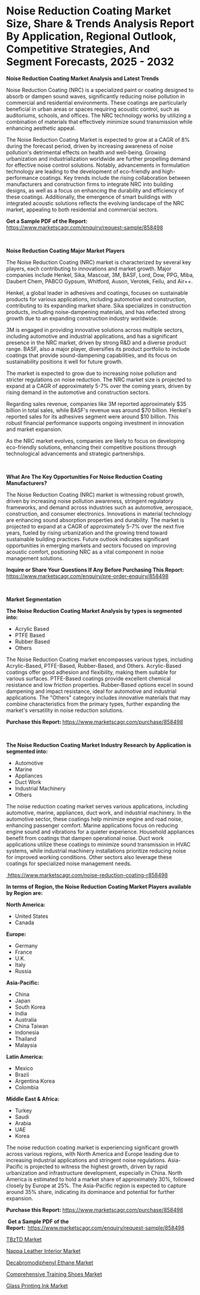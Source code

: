 <p><h1>Noise Reduction Coating Market Size, Share & Trends Analysis Report By Application, Regional Outlook, Competitive Strategies, And Segment Forecasts, 2025 - 2032</h1></p><p><strong>Noise Reduction Coating Market Analysis and Latest Trends</strong></p>
<p><p>Noise Reduction Coating (NRC) is a specialized paint or coating designed to absorb or dampen sound waves, significantly reducing noise pollution in commercial and residential environments. These coatings are particularly beneficial in urban areas or spaces requiring acoustic control, such as auditoriums, schools, and offices. The NRC technology works by utilizing a combination of materials that effectively minimize sound transmission while enhancing aesthetic appeal.</p><p>The Noise Reduction Coating Market is expected to grow at a CAGR of 8% during the forecast period, driven by increasing awareness of noise pollution's detrimental effects on health and well-being. Growing urbanization and industrialization worldwide are further propelling demand for effective noise control solutions. Notably, advancements in formulation technology are leading to the development of eco-friendly and high-performance coatings. Key trends include the rising collaboration between manufacturers and construction firms to integrate NRC into building designs, as well as a focus on enhancing the durability and efficiency of these coatings. Additionally, the emergence of smart buildings with integrated acoustic solutions reflects the evolving landscape of the NRC market, appealing to both residential and commercial sectors.</p></p>
<p><strong>Get a Sample PDF of the Report:&nbsp;</strong> <a href="https://www.marketscagr.com/enquiry/request-sample/858498?utm_campaign=2265&utm_medium=2&utm_source=Github&utm_content=ia&utm_term=30012025&utm_id=noise-reduction-coating">https://www.marketscagr.com/enquiry/request-sample/858498</a></p>
<p>&nbsp;</p>
<p><strong>Noise Reduction Coating Major Market Players</strong></p>
<p><p>The Noise Reduction Coating (NRC) market is characterized by several key players, each contributing to innovations and market growth. Major companies include Henkel, Sika, Mascoat, 3M, BASF, Lord, Dow, PPG, Miba, Daubert Chem, PABCO Gypsum, Whitford, Auson, Verotek, Feilu, and Air++.</p><p>Henkel, a global leader in adhesives and coatings, focuses on sustainable products for various applications, including automotive and construction, contributing to its expanding market share. Sika specializes in construction products, including noise-dampening materials, and has reflected strong growth due to an expanding construction industry worldwide.</p><p>3M is engaged in providing innovative solutions across multiple sectors, including automotive and industrial applications, and has a significant presence in the NRC market, driven by strong R&D and a diverse product range. BASF, also a major player, diversifies its product portfolio to include coatings that provide sound-dampening capabilities, and its focus on sustainability positions it well for future growth.</p><p>The market is expected to grow due to increasing noise pollution and stricter regulations on noise reduction. The NRC market size is projected to expand at a CAGR of approximately 5-7% over the coming years, driven by rising demand in the automotive and construction sectors.</p><p>Regarding sales revenue, companies like 3M reported approximately $35 billion in total sales, while BASF's revenue was around $70 billion. Henkel's reported sales for its adhesives segment were around $10 billion. This robust financial performance supports ongoing investment in innovation and market expansion.</p><p>As the NRC market evolves, companies are likely to focus on developing eco-friendly solutions, enhancing their competitive positions through technological advancements and strategic partnerships.</p></p>
<p>&nbsp;</p>
<p><strong>What Are The Key Opportunities For Noise Reduction Coating Manufacturers?</strong></p>
<p><p>The Noise Reduction Coating (NRC) market is witnessing robust growth, driven by increasing noise pollution awareness, stringent regulatory frameworks, and demand across industries such as automotive, aerospace, construction, and consumer electronics. Innovations in material technology are enhancing sound absorption properties and durability. The market is projected to expand at a CAGR of approximately 5-7% over the next five years, fueled by rising urbanization and the growing trend toward sustainable building practices. Future outlook indicates significant opportunities in emerging markets and sectors focused on improving acoustic comfort, positioning NRC as a vital component in noise management solutions.</p></p>
<p><strong>Inquire or Share Your Questions If Any Before Purchasing This Report:</strong> <a href="https://www.marketscagr.com/enquiry/pre-order-enquiry/858498?utm_campaign=2265&utm_medium=2&utm_source=Github&utm_content=ia&utm_term=30012025&utm_id=noise-reduction-coating">https://www.marketscagr.com/enquiry/pre-order-enquiry/858498</a></p>
<p>&nbsp;</p>
<p><strong>Market Segmentation</strong></p>
<p><strong>The Noise Reduction Coating Market Analysis by types is segmented into:</strong></p>
<p><ul><li>Acrylic Based</li><li>PTFE Based</li><li>Rubber Based</li><li>Others</li></ul></p>
<p><p>The Noise Reduction Coating market encompasses various types, including Acrylic-Based, PTFE-Based, Rubber-Based, and Others. Acrylic-Based coatings offer good adhesion and flexibility, making them suitable for various surfaces. PTFE-Based coatings provide excellent chemical resistance and low friction properties. Rubber-Based options excel in sound dampening and impact resistance, ideal for automotive and industrial applications. The "Others" category includes innovative materials that may combine characteristics from the primary types, further expanding the market's versatility in noise reduction solutions.</p></p>
<p><strong>Purchase this Report:&nbsp;</strong><a href="https://www.marketscagr.com/purchase/858498?utm_campaign=2265&utm_medium=2&utm_source=Github&utm_content=ia&utm_term=30012025&utm_id=noise-reduction-coating">https://www.marketscagr.com/purchase/858498</a></p>
<p>&nbsp;</p>
<p><strong>The Noise Reduction Coating Market Industry Research by Application is segmented into:</strong></p>
<p><ul><li>Automotive</li><li>Marine</li><li>Appliances</li><li>Duct Work</li><li>Industrial Machinery</li><li>Others</li></ul></p>
<p><p>The noise reduction coating market serves various applications, including automotive, marine, appliances, duct work, and industrial machinery. In the automotive sector, these coatings help minimize engine and road noise, enhancing passenger comfort. Marine applications focus on reducing engine sound and vibrations for a quieter experience. Household appliances benefit from coatings that dampen operational noise. Duct work applications utilize these coatings to minimize sound transmission in HVAC systems, while industrial machinery installations prioritize reducing noise for improved working conditions. Other sectors also leverage these coatings for specialized noise management needs.</p></p>
<p><a href="https://www.marketscagr.com/noise-reduction-coating-r858498?utm_campaign=2265&utm_medium=2&utm_source=Github&utm_content=ia&utm_term=30012025&utm_id=noise-reduction-coating">&nbsp;https://www.marketscagr.com/noise-reduction-coating-r858498</a></p>
<p><strong>In terms of Region, the Noise Reduction Coating Market Players available by Region are:</strong></p>
<p>
    <p> <strong> North America: </strong>
        <ul>
            <li>United States</li>
            <li>Canada</li>
        </ul>
        </p> 
    <p> <strong> Europe: </strong>
        <ul>
            <li>Germany</li>
            <li>France</li>
            <li>U.K.</li>
            <li>Italy</li>
            <li>Russia</li>
        </ul>
        </p> 
    <p> <strong> Asia-Pacific: </strong>
        <ul>
            <li>China</li>
            <li>Japan</li>
            <li>South Korea</li>
            <li>India</li>
            <li>Australia</li>
            <li>China Taiwan</li>
            <li>Indonesia</li>
            <li>Thailand</li>
            <li>Malaysia</li>
        </ul>
        </p> 
    <p> <strong> Latin America: </strong>
        <ul>
            <li>Mexico</li>
            <li>Brazil</li>
            <li>Argentina Korea</li>
            <li>Colombia</li>
        </ul>
        </p> 
    <p> <strong> Middle East & Africa: </strong>
        <ul>
            <li>Turkey</li>
            <li>Saudi</li>
            <li>Arabia</li>
            <li>UAE</li>
            <li>Korea</li>
        </ul>
    </p>
    </p>
<p><p>The noise reduction coating market is experiencing significant growth across various regions, with North America and Europe leading due to increasing industrial applications and stringent noise regulations. Asia-Pacific is projected to witness the highest growth, driven by rapid urbanization and infrastructure development, especially in China. North America is estimated to hold a market share of approximately 30%, followed closely by Europe at 25%. The Asia-Pacific region is expected to capture around 35% share, indicating its dominance and potential for further expansion.</p></p>
<p><strong>Purchase this Report: </strong><a href="https://www.marketscagr.com/purchase/858498?utm_campaign=2265&utm_medium=2&utm_source=Github&utm_content=ia&utm_term=30012025&utm_id=noise-reduction-coating">https://www.marketscagr.com/purchase/858498</a></p>
<p>&nbsp;<strong>Get a Sample PDF of the Report:&nbsp;&nbsp;</strong><a href="https://www.marketscagr.com/enquiry/request-sample/858498?utm_campaign=2265&utm_medium=2&utm_source=Github&utm_content=ia&utm_term=30012025&utm_id=noise-reduction-coating">https://www.marketscagr.com/enquiry/request-sample/858498</a></p>
<p><strong></strong></p>
<p><p><a href="https://github.com/memorirummy/Market-Research-Report-List-1/blob/main/tbztd-market.md?utm_campaign=2265&utm_medium=2&utm_source=Github&utm_content=ia&utm_term=30012025&utm_id=noise-reduction-coating">TBzTD Market</a></p><p><a href="https://www.linkedin.com/pulse/based-recent-analysis-nappa-leather-interior-market-expected-q6wnf?utm_campaign=2265&utm_medium=2&utm_source=Github&utm_content=ia&utm_term=30012025&utm_id=noise-reduction-coating">Nappa Leather Interior Market</a></p><p><a href="https://github.com/phumlaaijem/Market-Research-Report-List-1/blob/main/decabromodiphenyl-ethane-market.md?utm_campaign=2265&utm_medium=2&utm_source=Github&utm_content=ia&utm_term=30012025&utm_id=noise-reduction-coating">Decabromodiphenyl Ethane Market</a></p><p><a href="https://www.linkedin.com/pulse/significant-growth-anticipated-comprehensive-training-znetf?utm_campaign=2265&utm_medium=2&utm_source=Github&utm_content=ia&utm_term=30012025&utm_id=noise-reduction-coating">Comprehensive Training Shoes Market</a></p><p><a href="https://www.linkedin.com/pulse/glass-printing-ink-market-analysis-striking-cagr-86-from-z77pc?utm_campaign=2265&utm_medium=2&utm_source=Github&utm_content=ia&utm_term=30012025&utm_id=noise-reduction-coating">Glass Printing Ink Market</a></p></p>